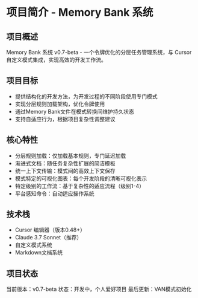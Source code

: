 # 项目简介 - Memory Bank 系统

## 项目概述
Memory Bank 系统 v0.7-beta - 一个令牌优化的分层任务管理系统，与 Cursor 自定义模式集成，实现高效的开发工作流。

## 项目目标
- 提供结构化的开发方法，为开发过程的不同阶段使用专门模式
- 实现分层规则加载架构，优化令牌使用
- 通过Memory Bank文件在模式转换间维护持久状态
- 支持自适应行为，根据项目复杂性调整建议

## 核心特性
- 分层规则加载：仅加载基本规则，专门延迟加载
- 渐进式文档：随任务复杂性扩展的简洁模板
- 统一上下文传输：模式间的高效上下文保存
- 模式特定的可视化图表：每个开发阶段的清晰可视化表示
- 特定级别的工作流：基于复杂性的适应流程（级别1-4）
- 平台感知命令：自动适应操作系统

## 技术栈
- Cursor 编辑器（版本0.48+）
- Claude 3.7 Sonnet（推荐）
- 自定义模式系统
- Markdown文档系统

## 项目状态
当前版本：v0.7-beta
状态：开发中，个人爱好项目
最后更新：VAN模式初始化
